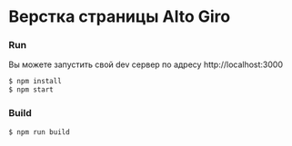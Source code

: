# Верстка страницы Alto Giro 

### Run

Вы можете запустить свой dev сервер по адресу http://localhost:3000

```sh
$ npm install
$ npm start
```

### Build
```sh
$ npm run build
```
